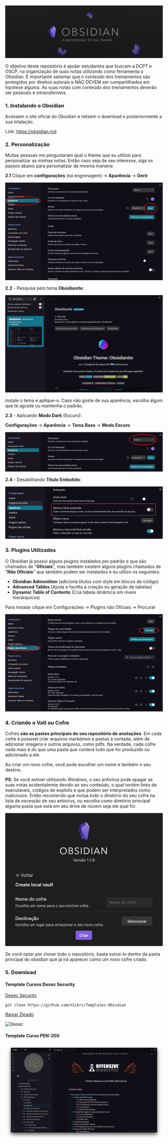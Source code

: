 ![Banner](https://github.com/n1ckrc/Templates-Obsidian/blob/main/Anexos/banner.png) 

O objetivo deste repositório é ajudar estudantes que buscam a DCPT e OSCP, na organização de suas notas utilizando como ferramenta o Obsidian.
É importante salientar que o conteúdo dos treinamentos são protegidos por direitos autorais e NÃO DEVEM ser compartilhados em hipótese alguma. 
As suas notas com conteúdo dos treinamentos deverão ser pessoais e intransferíveis.


### 1. Instalando o Obsidian

Acessem o site oficial do Obsidian e relizem o download e posteriormente a sua intalação.

Link: https://obsidian.md



### 2. Personalização

Muitas pessoas me perguntaram qual o theme que eu utilizei para personalizar as minhas notas. Então caso seja de seu interesse, siga os passos abaixo para personalizar da mesma maneira:


**2.1** Clique em **configurações** (na engrenagem) -> **Aparência** -> **Gerir**

![Aparencia](https://github.com/n1ckrc/Templates-Obsidian/blob/main/Anexos/aparencia.png)


**2.2** - Pesquise pelo tema **Obsidianite**:

![Theme](https://github.com/n1ckrc/Templates-Obsidian/blob/main/Anexos/theme.png)

Instale o tema e aplique-o. Caso não goste de sua aparência, escolha algum que te agrade ou mantenha o padrão.


**2.3** - Aplicando **Modo Dark** (Escuro): 

**Configurações** -> **Aparência** -> **Tema Base** -> **Modo Escuro**

![Dark-Mode](https://github.com/n1ckrc/Templates-Obsidian/blob/main/Anexos/modo-escuro.png)


**2.4** - Desabilitando **Título Embutido**: 

![Menu](https://github.com/n1ckrc/Templates-Obsidian/blob/main/Anexos/titulo.png)



### 3.  Plugins Utilizados

O Obsidian já possui alguns plugins instalados por padrão e que são chamados de "**Oficiais**", mas também existem alguns plugins chamados de "**Não Oficiais**" que também podem ser instalados e eu utilizo os seguintes:

- **Obsidian Admonition** (adiciona títulos com style em blocos de código)
- **Advanced Tables** (Ajuda e facilita a criação ou geração de tabelas)
- **Dynamic Table of Contents** (Cria tabela dinâmica om níveis hierárquicos)

Para instalar clique em Configurações -> Plugins não Oficiais -> Procurar


![Plugins](https://github.com/n1ckrc/Templates-Obsidian/blob/main/Anexos/plugins.png)



### 4. Criando o Valt ou Cofre

Cofres **são as pastas principais do seu repositório de anotações**. Em cada cofre é possível criar arquivos markdown e pastas à vontade, além de adicionar imagens e outros arquivos, como pdfs. Na verdade, cada cofre nada mais é do que uma pasta que conterá tudo que for produzido ou adicionado a ele.

Ao criar um novo cofre, você pode escolher um nome e também o seu destino.

**PS**: Se você estiver utilizando Windows, o seu antivírus pode apagar as suas notas acidentalmnte devido ao seu conteúdo, o qual tontém links de executáveis, códigos de exploits e  que podem ser interpretados como maliciosos. Então recomendo que inclua todo o diretório do seu cofre na lista de excessão de seu antivírus, ou escolha como diretório principal alguma pasta que está em seu drive de núvem seja ele qual for.

![Plugins](https://github.com/n1ckrc/Templates-Obsidian/blob/main/Anexos/criando-cofre.png)

Se você optar por clonar todo o repositório, basta extrai-lo dentro da pasta principal do obsidian que já irá aparecer como um novo cofre criado.



### 5. Download


#### Template Cursos Desec Security

<p><a href="https://github.com/n1ckrc/Templates-Obsidian/tree/main/Desec-Security">Desec Security</a></p>

```
git clone https://github.com/n1ckrc/Templates-Obsidian
```
<p><a href="https://github.com/n1ckrc/Templates-Obsidian/archive/refs/heads/main.zip">Baixar Zipado</a></p>

![Desec](https://github.com/n1ckrc/Obsidian-Templates/blob/main/Anexos/desec.png)


#### Template Curso PEN-200

![Offensiv](https://github.com/n1ckrc/Templates-Obsidian/blob/main/Anexos/offensive.png)
